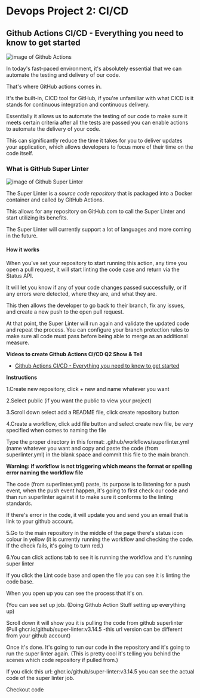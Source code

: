 # Devops Project 2: CI/CD


## Github Actions CI/CD - Everything you need to know to get started



![image of Github Actions](https://avatars.githubusercontent.com/u/44036562?s=200&v=4)



In today's fast-paced environment, it's absolutely essential that we can automate the testing and delivery of our code.

That's where GitHub actions comes in.

It's the built-in, CICD tool for GitHub, if you're unfamiliar with what CICD is it stands for continuous integration and continuous delivery.

Essentially it allows us to automate the testing of our code to make sure it meets certain criteria after all the tests are passed you can enable actions to automate the delivery of your code.

This can significantly reduce the time it takes for you to deliver updates your application, which allows developers to focus more of their time on the code itself.



### What is GitHub Super Linter



![image of Github Super Linter](https://github.blog/wp-content/uploads/2020/06/github-super-linter-white.png?w=1200)



The Super Linter is a *source code repository* that is packaged into a Docker container and called by GitHub Actions.

This allows for any repository on GitHub.com to call the Super Linter and start utilizing its benefits.

The Super Linter will currently support a lot of languages and more coming in the future.



#### How it works



When you’ve set your repository to start running this action, any time you open a pull request, it will start linting the code case and return via the Status API.

It will let you know if any of your code changes passed successfully, or if any errors were detected, where they are, and what they are.

This then allows the developer to go back to their branch, fix any issues, and create a new push to the open pull request.

At that point, the Super Linter will run again and validate the updated code and repeat the process. You can configure your branch protection rules to make sure all code must pass before being able to merge as an additional measure.



**Videos to create Github Actions CI/CD Q2 Show & Tell**

- [Github Actions CI/CD - Everything you need to know to get started](https://www.youtube.com/watch?v=mFFXuXjVgkU)

**Instructions**

  1.Create new repository, click + new and name whatever you want
  
  2.Select public (if you want the public to view your project)
  
  3.Scroll down select add a README file, click create repository button
  
  4.Create a workflow, click add file button and select create new file, be very specified when comes to naming the file
  
  Type the proper directory in this format: .github/workflows/superlinter.yml (name whatever you want and copy and paste the code (from superlinter.yml) in the blank space and commit this file to the main branch.
  
  **Warning: if workflow is not triggering which means the format or spelling error naming the workflow file**
  
  The code (from superlinter.yml) paste, its purpose is to listening for a push event, when the push event happen, it's going to first check our code and than run superlinter against it to make sure it conforms to the linting standards.
  
  If there's error in the code, it will update you and send you an email that is link to your github account.
  
  
  5.Go to the main repository in the middle of the page there's status icon colour in yellow (it is currently running the workflow and checking the code. If the check fails, it's going to turn red.)
  
  6.You can click actions tab to see it is running the workflow and it's running super linter
  
  If you click the Lint code base and open the file you can see it is linting the code base.
  
  When you open up you can see the process that it's on.
  
  (You can see set up job. (Doing Github Action Stuff setting up everything up)
  
  Scroll down it will show you it is pulling the code from github superlinter (Pull ghcr.io/github/super-linter:v3.14.5 -this url version can be different from your github account)
  
  Once it's done. It's going to run our code in the repository and it's going to run the super linter again. (This is pretty cool it's telling you behind the scenes which code repository if pulled from.)
  
  If you click this url: ghcr.io/github/super-linter:v3.14.5 you can see the actual code of the super linter job.
  
  Checkout code
